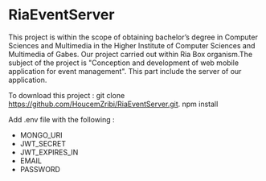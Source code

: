 # RiaEventServer
This project is within the scope of obtaining bachelor’s degree in Computer Sciences and
Multimedia in the Higher Institute of Computer Sciences and Multimedia of Gabes.
Our project carried out within Ria Box organism.The subject of the project is "Conception
and development of web mobile application for event management".
This part include the server of our application.

To download this project : git clone https://github.com/HoucemZribi/RiaEventServer.git.
npm install 

Add .env file with the following : 
  - MONGO_URI 
  - JWT_SECRET
  - JWT_EXPIRES_IN
  - EMAIL
  - PASSWORD
